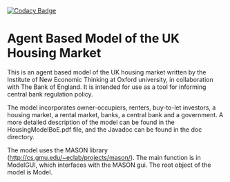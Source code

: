 [![Codacy Badge](https://api.codacy.com/project/badge/Grade/a740a85350b54e49b49dd84157f30fac)](https://www.codacy.com/app/EconomicSL/housing-model?utm_source=github.com&utm_medium=referral&utm_content=EconomicSL/housing-model&utm_campaign=badger)

Agent Based Model of the UK Housing Market
==========================================

This is an agent based model of the UK housing market written by the Institute of New Economic Thinking at Oxford university, in collaboration with The Bank of England. It is intended for use as a tool for informing central bank regulation policy.

The model incorporates owner-occupiers, renters, buy-to-let investors, a housing market, a rental market, banks, a central bank and a government. A more detailed description of the model can be found in the HousingModelBoE.pdf file, and the Javadoc can be found in the doc directory.

The model uses the MASON library (http://cs.gmu.edu/~eclab/projects/mason/). The main function is in ModelGUI, which interfaces with the MASON gui. The root object of the model is Model.
